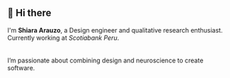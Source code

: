 ## 👋 Hi there  
I'm **Shiara Arauzo**, a Design engineer and qualitative research enthusiast.  
Currently working at _Scotiabank Peru_.  
<br>  
I’m passionate about combining design and neuroscience to create software.

<!--
**shiarauzo/shiarauzo** is a ✨ _special_ ✨ repository because its `README.md` (this file) appears on your GitHub profile.

Here are some ideas to get you started:

- 🔭 I’m currently working on ...
- 🌱 I’m currently learning ...
- 👯 I’m looking to collaborate on ...
- 🤔 I’m looking for help with ...
- 💬 Ask me about ...
- 📫 How to reach me: ...
- 😄 Pronouns: ...
- ⚡ Fun fact: ...
-->
